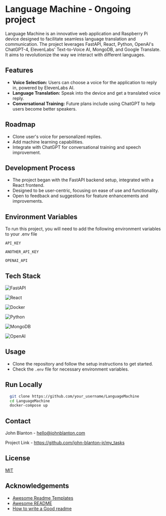 
# Language Machine - Ongoing project 

Language Machine is an innovative web application and Raspberry Pi device designed to facilitate seamless language translation and communication. The project leverages FastAPI, React, Python, OpenAI's ChatGPT-4, ElevenLabs' Text-to-Voice AI, MongoDB, and Google Translate. It aims to revolutionize the way we interact with different languages.




## Features

- **Voice Selection:** Users can choose a voice for the application to reply in, powered by ElevenLabs AI.
- **Language Translation:** Speak into the device and get a translated voice reply.
- **Conversational Training:** Future plans include using ChatGPT to help users become better speakers.


## Roadmap

- Clone user's voice for personalized replies.
- Add machine learning capabilities.
- Integrate with ChatGPT for conversational training and speech improvement.


## Development Process

- The project began with the FastAPI backend setup, integrated with a React frontend.
- Designed to be user-centric, focusing on ease of use and functionality.
- Open to feedback and suggestions for feature enhancements and improvements.
## Environment Variables

To run this project, you will need to add the following environment variables to your .env file

`API_KEY`

`ANOTHER_API_KEY`

`OPENAI_API`


## Tech Stack

![FastAPI](https://img.shields.io/badge/-FastAPI-005571?style=flat&logo=fastapi)

![React](https://img.shields.io/badge/-React-61DAFB?style=flat&logo=react&logoColor=white)

![Docker](https://img.shields.io/badge/-Docker-2496ED?style=flat&logo=docker&logoColor=white)

![Python](https://img.shields.io/badge/-Python-3776AB?style=flat&logo=python&logoColor=white)

![MongoDB](https://img.shields.io/badge/-MongoDB-47A248?style=flat&logo=mongodb&logoColor=white)

![OpenAI](https://img.shields.io/badge/-OpenAI-0e76a8?style=flat)



## Usage

- Clone the repository and follow the setup instructions to get started.
- Check the `.env` file for necessary environment variables.


## Run Locally


```bash
  git clone https://github.com/your_username/LanguageMachine
  cd LanguageMachine
  docker-compose up
```

## Contact

John Blanton - hello@johnblanton.com

Project Link - https://github.com/john-blanton-jr/my_tasks


## License

[MIT](https://choosealicense.com/licenses/mit/)


## Acknowledgements

 - [Awesome Readme Templates](https://awesomeopensource.com/project/elangosundar/awesome-README-templates)
 - [Awesome README](https://github.com/matiassingers/awesome-readme)
 - [How to write a Good readme](https://bulldogjob.com/news/449-how-to-write-a-good-readme-for-your-github-project)

